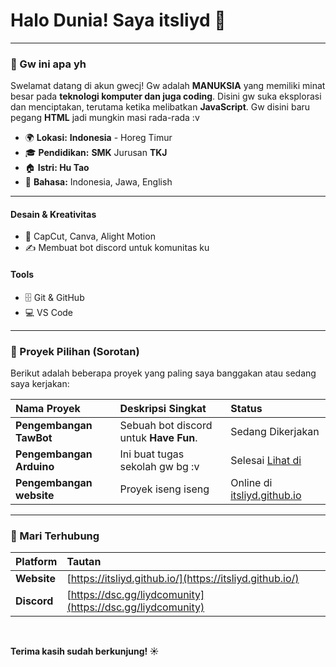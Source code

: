 # Halo Dunia! Saya itsliyd 👋
---

### 🌟 Gw ini apa yh

Swelamat datang di akun gwecj! Gw adalah **MANUKSIA** yang memiliki minat besar pada **teknologi komputer dan juga coding**.
Disini gw suka eksplorasi dan menciptakan, terutama ketika melibatkan **JavaScript**.
Gw disini baru pegang **HTML** jadi mungkin masi rada-rada :v

* 🌍 **Lokasi:** **Indonesia** - Horeg Timur
* 🎓 **Pendidikan:** **SMK** Jurusan **TKJ**
* 🏠 **Istri: Hu Tao** 
* 💬 **Bahasa:** Indonesia, Jawa, English

---

#### Desain & Kreativitas
* 🎨 CapCut, Canva, Alight Motion
* ✍️ Membuat bot discord untuk komunitas ku

#### Tools
* 🗄️ Git & GitHub
* 💻 VS Code

---

### 🎨 Proyek Pilihan (Sorotan)

Berikut adalah beberapa proyek yang paling saya banggakan atau sedang saya kerjakan:

| Nama Proyek | Deskripsi Singkat | Status |
| :--- | :--- | :--- |
| **Pengembangan TawBot** | Sebuah bot discord untuk **Have Fun**. | Sedang Dikerjakan |
| **Pengembangan Arduino** | Ini buat tugas sekolah gw bg :v | Selesai [Lihat di](https://wokwi.com/projects/439071187561745409) |
| **Pengembangan website** | Proyek iseng iseng | Online di [itsliyd.github.io](https://itsliyd.github.io/) |

---

### 🔗 Mari Terhubung

| Platform | Tautan |
| :--- | :--- |
| **Website** | [https://itsliyd.github.io/](https://itsliyd.github.io/) |
| **Discord** | [https://dsc.gg/liydcomunity](https://dsc.gg/liydcomunity) |

<br>

**Terima kasih sudah berkunjung! ☀️**
